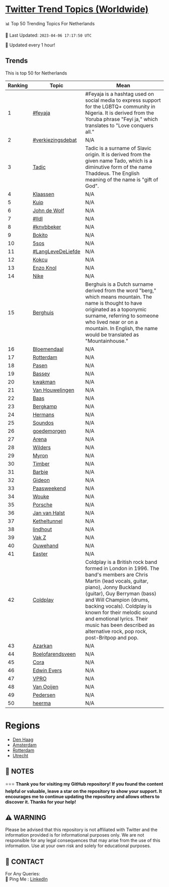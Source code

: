[Twitter Trend Topics (Worldwide)](https://github.com/ErcinDedeoglu/Twitter-Trend-Topics)
==========


📊 Top 50 Trending Topics For Netherlands

📆 Last Updated: `2023-04-06 17:17:50 UTC`

🔧 Updated every 1 hour!


## Trends

This is top 50 for Netherlands

| Ranking | Topic | Mean |
| ------- | ------------ | ------------ |
| 1 | [#feyaja](http://twitter.com/search?q=%23feyaja) | #Feyaja is a hashtag used on social media to express support for the LGBTQ+ community in Nigeria. It is derived from the Yoruba phrase "Feyi ja," which translates to "Love conquers all." |
| 2 | [#verkiezingsdebat](http://twitter.com/search?q=%23verkiezingsdebat) | N/A |
| 3 | [Tadic](http://twitter.com/search?q=Tadic) | Tadic is a surname of Slavic origin. It is derived from the given name Tado, which is a diminutive form of the name Thaddeus. The English meaning of the name is "gift of God". |
| 4 | [Klaassen](http://twitter.com/search?q=Klaassen) | N/A |
| 5 | [Kuip](http://twitter.com/search?q=Kuip) | N/A |
| 6 | [John de Wolf](http://twitter.com/search?q=John+de+Wolf) | N/A |
| 7 | [#lldl](http://twitter.com/search?q=%23lldl) | N/A |
| 8 | [#knvbbeker](http://twitter.com/search?q=%23knvbbeker) | N/A |
| 9 | [Bokito](http://twitter.com/search?q=Bokito) | N/A |
| 10 | [5sos](http://twitter.com/search?q=5sos) | N/A |
| 11 | [#LangLeveDeLiefde](http://twitter.com/search?q=%23LangLeveDeLiefde) | N/A |
| 12 | [Kokcu](http://twitter.com/search?q=Kokcu) | N/A |
| 13 | [Enzo Knol](http://twitter.com/search?q=Enzo+Knol) | N/A |
| 14 | [Nike](http://twitter.com/search?q=Nike) | N/A |
| 15 | [Berghuis](http://twitter.com/search?q=Berghuis) | Berghuis is a Dutch surname derived from the word "berg," which means mountain. The name is thought to have originated as a toponymic surname, referring to someone who lived near or on a mountain. In English, the name would be translated as "Mountainhouse." |
| 16 | [Bloemendaal](http://twitter.com/search?q=Bloemendaal) | N/A |
| 17 | [Rotterdam](http://twitter.com/search?q=Rotterdam) | N/A |
| 18 | [Pasen](http://twitter.com/search?q=Pasen) | N/A |
| 19 | [Bassey](http://twitter.com/search?q=Bassey) | N/A |
| 20 | [kwakman](http://twitter.com/search?q=kwakman) | N/A |
| 21 | [Van Houwelingen](http://twitter.com/search?q=Van+Houwelingen) | N/A |
| 22 | [Baas](http://twitter.com/search?q=Baas) | N/A |
| 23 | [Bergkamp](http://twitter.com/search?q=Bergkamp) | N/A |
| 24 | [Hermans](http://twitter.com/search?q=Hermans) | N/A |
| 25 | [Soundos](http://twitter.com/search?q=Soundos) | N/A |
| 26 | [goedemorgen](http://twitter.com/search?q=goedemorgen) | N/A |
| 27 | [Arena](http://twitter.com/search?q=Arena) | N/A |
| 28 | [Wilders](http://twitter.com/search?q=Wilders) | N/A |
| 29 | [Myron](http://twitter.com/search?q=Myron) | N/A |
| 30 | [Timber](http://twitter.com/search?q=Timber) | N/A |
| 31 | [Barbie](http://twitter.com/search?q=Barbie) | N/A |
| 32 | [Gideon](http://twitter.com/search?q=Gideon) | N/A |
| 33 | [Paasweekend](http://twitter.com/search?q=Paasweekend) | N/A |
| 34 | [Wouke](http://twitter.com/search?q=Wouke) | N/A |
| 35 | [Porsche](http://twitter.com/search?q=Porsche) | N/A |
| 36 | [Jan van Halst](http://twitter.com/search?q=Jan+van+Halst) | N/A |
| 37 | [Ketheltunnel](http://twitter.com/search?q=Ketheltunnel) | N/A |
| 38 | [lindhout](http://twitter.com/search?q=lindhout) | N/A |
| 39 | [Vak Z](http://twitter.com/search?q=Vak+Z) | N/A |
| 40 | [Ouwehand](http://twitter.com/search?q=Ouwehand) | N/A |
| 41 | [Easter](http://twitter.com/search?q=Easter) | N/A |
| 42 | [Coldplay](http://twitter.com/search?q=Coldplay) | Coldplay is a British rock band formed in London in 1996. The band's members are Chris Martin (lead vocals, guitar, piano), Jonny Buckland (guitar), Guy Berryman (bass) and Will Champion (drums, backing vocals). Coldplay is known for their melodic sound and emotional lyrics. Their music has been described as alternative rock, pop rock, post-Britpop and pop. |
| 43 | [Azarkan](http://twitter.com/search?q=Azarkan) | N/A |
| 44 | [Roelofarendsveen](http://twitter.com/search?q=Roelofarendsveen) | N/A |
| 45 | [Cora](http://twitter.com/search?q=Cora) | N/A |
| 46 | [Edwin Evers](http://twitter.com/search?q=Edwin+Evers) | N/A |
| 47 | [VPRO](http://twitter.com/search?q=VPRO) | N/A |
| 48 | [Van Ooijen](http://twitter.com/search?q=Van+Ooijen) | N/A |
| 49 | [Pedersen](http://twitter.com/search?q=Pedersen) | N/A |
| 50 | [heerma](http://twitter.com/search?q=heerma) | N/A |



# Regions

* [Den Haag](</Netherlands/Den Haag.md>)
* [Amsterdam](</Netherlands/Amsterdam.md>)
* [Rotterdam](</Netherlands/Rotterdam.md>)
* [Utrecht](</Netherlands/Utrecht.md>)



## 📝 NOTES

⭐⭐⭐ **Thank you for visiting my GitHub repository! If you found the content helpful or valuable, leave a star on the repository to show your support. It encourages me to continue updating the repository and allows others to discover it. Thanks for your help!**


## ⚠️ WARNING

Please be advised that this repository is not affiliated with Twitter and the information provided is for informational purposes only. We are not responsible for any legal consequences that may arise from the use of this information. Use at your own risk and solely for educational purposes.


## 📨 CONTACT

 For Any Queries:  
            🏓 Ping Me : [LinkedIn](https://www.linkedin.com/in/ercindedeoglu/)
